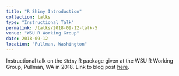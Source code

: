 ```yaml
---
title: "R Shiny Introduction"
collection: talks
type: "Instructional Talk"
permalink: /talks/2018-09-12-talk-5
venue: "WSU R Working Group"
date: 2018-09-12
location: "Pullman, Washington"
---
```


Instructional talk on the `Shiny` R package given at the WSU R Working Group, Pullman, WA in 2018. Link to blog post [here](https://cougrstats.wordpress.com/2018/09/12/how-to-shiny-2/).
